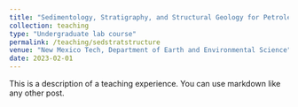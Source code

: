```yaml
---
title: "Sedimentology, Stratigraphy, and Structural Geology for Petroleum Engineers"
collection: teaching
type: "Undergraduate lab course"
permalink: /teaching/sedstratstructure
venue: "New Mexico Tech, Department of Earth and Environmental Science"
date: 2023-02-01
---
```


This is a description of a teaching experience. You can use markdown like any other post.

